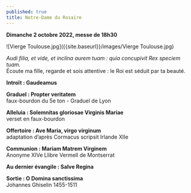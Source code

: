 ```yaml
---
published: true
title: Notre-Dame du Rosaire
---
```

**Dimanche 2 octobre 2022, messe de 18h30**  

![Vierge Toulouse.jpg]({{site.baseurl}}/images/Vierge Toulouse.jpg)


*Audi filia, et vide, et inclina aurem tuam : quia concupivit Rex speciem tuam.*  
Écoute ma fille, regarde et sois attentive : le Roi est séduit par ta beauté.

**Introït : Gaudeamus**

**Graduel : Propter veritatem**  
faux-bourdon du 5e ton - Graduel de Lyon

**Alleluia : Solemnitas gloriosae Virginis Mariae**  
verset en faux-bourdon

**Offertoire : Ave Maria, virgo virginum**  
adaptation d’après Cormacus scripsit Irlande XIIe

**Communion : Mariam Matrem Virginem**  
Anonyme XIVe Llibre Vermell de Montserrat

**Au dernier évangile : Salve Regina**  

**Sortie : O Domina sanctissima**  
Johannes Ghiselin 1455-1511
